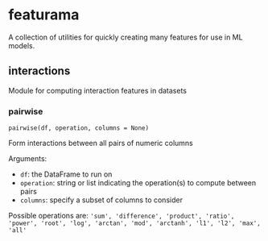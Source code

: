 # featurama
A collection of utilities for quickly creating many features for use in ML models.

## interactions
Module for computing interaction features in datasets

### pairwise
`pairwise(df, operation, columns = None)`

Form interactions between all pairs of numeric columns

Arguments:
* `df`:
the DataFrame to run on
* `operation`:
string or list indicating the operation(s) to compute between pairs
* `columns`:
specify a subset of columns to consider

Possible operations are:
    ```
    'sum', 'difference', 'product', 'ratio',
    'power', 'root', 'log', 'arctan', 'mod',
    'arctanh', 'l1', 'l2', 'max', 'all'
    ```
